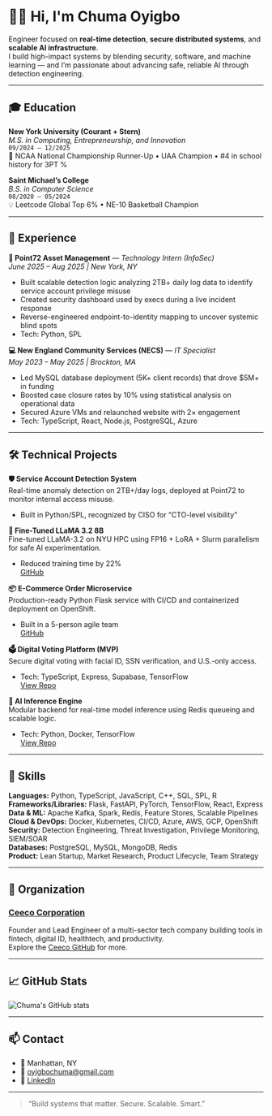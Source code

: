 # 👋🏾 Hi, I'm Chuma Oyigbo

Engineer focused on **real-time detection**, **secure distributed systems**, and **scalable AI infrastructure**.  
I build high-impact systems by blending security, software, and machine learning — and I’m passionate about advancing safe, reliable AI through detection engineering.

---

## 🎓 Education

**New York University (Courant + Stern)**  
*M.S. in Computing, Entrepreneurship, and Innovation*  
`09/2024 – 12/2025`  
🏀 NCAA National Championship Runner-Up • UAA Champion • #4 in school history for 3PT %

**Saint Michael’s College**  
*B.S. in Computer Science*  
`08/2020 – 05/2024`  
💡 Leetcode Global Top 6% • NE-10 Basketball Champion

---

## 💼 Experience

**🔐 Point72 Asset Management** — *Technology Intern (InfoSec)*  
*June 2025 – Aug 2025 | New York, NY*  
- Built scalable detection logic analyzing 2TB+ daily log data to identify service account privilege misuse  
- Created security dashboard used by execs during a live incident response  
- Reverse-engineered endpoint-to-identity mapping to uncover systemic blind spots  
- Tech: Python, SPL

**💻 New England Community Services (NECS)** — *IT Specialist*  
*May 2023 – May 2025 | Brockton, MA*  
- Led MySQL database deployment (5K+ client records) that drove $5M+ in funding  
- Boosted case closure rates by 10% using statistical analysis on operational data  
- Secured Azure VMs and relaunched website with 2× engagement  
- Tech: TypeScript, React, Node.js, PostgreSQL, Azure

---

## 🛠 Technical Projects

**🛡️ Service Account Detection System**  
Real-time anomaly detection on 2TB+/day logs, deployed at Point72 to monitor internal access misuse.  
- Built in Python/SPL, recognized by CISO for “CTO-level visibility”

**🧠 Fine-Tuned LLaMA 3.2 8B**  
Fine-tuned LLaMA-3.2 on NYU HPC using FP16 + LoRA + Slurm parallelism for safe AI experimentation.  
- Reduced training time by 22%  
[GitHub](https://github.com/CSCI-GA-2820-SP25-003/orders)

**📦 E-Commerce Order Microservice**  
Production-ready Python Flask service with CI/CD and containerized deployment on OpenShift.  
- Built in a 5-person agile team  
[GitHub](https://github.com/CSCI-GA-2820-SP25-003/orders)

**🗳️ Digital Voting Platform (MVP)**  
Secure digital voting with facial ID, SSN verification, and U.S.-only access.  
- Tech: TypeScript, Express, Supabase, TensorFlow  
[View Repo](https://github.com/coyigbo/digital-voting-platform)

**📡 AI Inference Engine**  
Modular backend for real-time model inference using Redis queueing and scalable logic.  
- Tech: Python, Docker, TensorFlow  
[View Repo](https://github.com/coyigbo/ai-inference-engine)

---

## 🧠 Skills

**Languages:** Python, TypeScript, JavaScript, C++, SQL, SPL, R  
**Frameworks/Libraries:** Flask, FastAPI, PyTorch, TensorFlow, React, Express  
**Data & ML:** Apache Kafka, Spark, Redis, Feature Stores, Scalable Pipelines  
**Cloud & DevOps:** Docker, Kubernetes, CI/CD, Azure, AWS, GCP, OpenShift  
**Security:** Detection Engineering, Threat Investigation, Privilege Monitoring, SIEM/SOAR  
**Databases:** PostgreSQL, MySQL, MongoDB, Redis  
**Product:** Lean Startup, Market Research, Product Lifecycle, Team Strategy

---

## 🏢 Organization

### [Ceeco Corporation](https://github.com/ceecocorp)  
Founder and Lead Engineer of a multi-sector tech company building tools in fintech, digital ID, healthtech, and productivity.  
Explore the [Ceeco GitHub](https://github.com/ceecocorp) for more.

---

## 📈 GitHub Stats

![Chuma's GitHub stats](https://github-readme-stats.vercel.app/api?username=coyigbo&show_icons=true&theme=radical&include_all_commits=true&count_private=true)

---

## 📫 Contact

- 📍 Manhattan, NY  
- 📧 oyigbochuma@gmail.com  
- 💼 [LinkedIn](https://linkedin.com/in/chumaoyigbo)

---

> “Build systems that matter. Secure. Scalable. Smart.”
